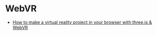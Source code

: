 # WebVR

- [How to make a virtual reality project in your browser with three.js & WebVR](https://www.youtube.com/playlist?list=PLo3w8EB99pqKLF6R8eAaleDeS-vUqOzin)